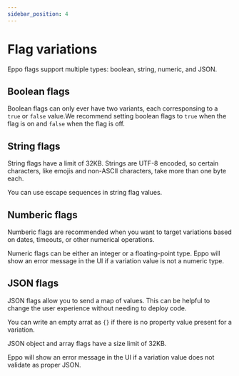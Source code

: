 ```yaml
---
sidebar_position: 4
---
```


# Flag variations

Eppo flags support multiple types: boolean, string, numeric, and JSON.

## Boolean flags

Boolean flags can only ever have two variants, each corresponsing to a `true` or `false` value.We recommend setting boolean flags to `true` when the flag is on and `false` when the flag is off.

## String flags

String flags have a limit of 32KB. Strings are UTF-8 encoded, so certain characters, like emojis and non-ASCII characters, take more than one byte each.

You can use escape sequences in string flag values.

## Numberic flags

Numberic flags are recommended when you want to target variations based on dates, timeouts, or other numerical operations.

Numeric flags can be either an integer or a floating-point type. Eppo will show an error message in the UI if a variation value is not a numeric type.

## JSON flags

JSON flags allow you to send a map of values. This can be helpful to change the user experience without needing to deploy code.

You can write an empty arrat as `{}` if there is no property value present for a variation.

JSON object and array flags have a size limit of 32KB.

Eppo will show an error message in the UI if a variation value does not validate as proper JSON.